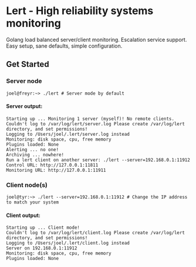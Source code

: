 Lert - High reliability systems monitoring
====

Golang load balanced server/client monitoring. Escalation service support. Easy setup, sane defaults, simple configuration.

Get Started
-----------

### Server node

    joel@freyr:~> ./lert # Server mode by default

#### Server output:

    Starting up ... Monitoring 1 server (myself)! No remote clients.
    Couldn't log to /var/log/lert/server.log Please create /var/log/lert directory, and set permissions!
    Logging to /Users/joel/.lert/server.log instead
    Monitoring: disk space, cpu, free memory
    Plugins loaded: None
    Alerting ... no one!
    Archiving ... nowhere!
    Run a lert client on another server: ./lert --server=192.168.0.1:11912
    Control URL: http://127.0.0.1:11811
    Monitoring URL: http://127.0.0.1:11911
    
### Client node(s)

    joel@tyr:~> ./lert --server=192.168.0.1:11912 # Change the IP address to match your system

#### Client output:
    
    Starting up ... Client mode!
    Couldn't log to /var/log/lert/client.log Please create /var/log/lert directory, and set permissions!
    Logging to /Users/joel/.lert/client.log instead
    Server on 192.168.0.1:11912
    Monitoring: disk space, cpu, free memory
    Plugins loaded: None
